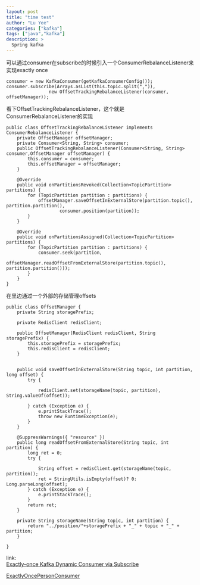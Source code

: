 ```yaml
---
layout: post
title: "time test"
author: "Lu Yee"
categories: ["kafka"]
tags: ["java","kafka"]
description: >
  Spring kafka
---
```


可以通过consumer在subscribe的时候引入一个ConsumerRebalanceListener来实现exactly once

```
consumer = new KafkaConsumer(getKafkaConsumerConfig());
consumer.subscribe(Arrays.asList(this.topic.split(",")),
				new OffsetTrackingRebalanceListener(consumer, offsetManager));
```

看下OffsetTrackingRebalanceListener，这个就是ConsumerRebalanceListener的实现

```
public class OffsetTrackingRebalanceListener implements ConsumerRebalanceListener {
	private OffsetManager offsetManager;
	private Consumer<String, String> consumer;
	public OffsetTrackingRebalanceListener(Consumer<String, String> consumer,OffsetManager offsetManager) {
		this.consumer = consumer;
		this.offsetManager = offsetManager;
	}

	@Override
	public void onPartitionsRevoked(Collection<TopicPartition> partitions) {
		for (TopicPartition partition : partitions) {
			offsetManager.saveOffsetInExternalStore(partition.topic(), partition.partition(),
					consumer.position(partition));
		}
	}
	
	@Override
	public void onPartitionsAssigned(Collection<TopicPartition> partitions) {
		for (TopicPartition partition : partitions) {
			consumer.seek(partition,
					offsetManager.readOffsetFromExternalStore(partition.topic(), partition.partition()));
		}
	}
}
```

在里边通过一个外部的存储管理offsets

```
public class OffsetManager {
	private String storagePrefix;
	
	private RedisClient redisClient;
	
	public OffsetManager(RedisClient redisClient, String storagePrefix) {
		this.storagePrefix = storagePrefix;
		this.redisClient = redisClient;
	}


	public void saveOffsetInExternalStore(String topic, int partition, long offset) {
		try {

			redisClient.set(storageName(topic, partition), String.valueOf(offset));

		} catch (Exception e) {
			e.printStackTrace();
			throw new RuntimeException(e);
		}
	}

	@SuppressWarnings({ "resource" })
	public long readOffsetFromExternalStore(String topic, int partition) {
		long ret = 0;
		try {

			String offset = redisClient.get(storageName(topic, partition));
			ret = StringUtils.isEmpty(offset)? 0: Long.parseLong(offset);
		} catch (Exception e) {
			e.printStackTrace();
		}
		return ret;
	}

	private String storageName(String topic, int partition) {
		return "../position/"+storagePrefix + "_" + topic + "_" + partition;
	}

}

```


link:   
[Exactly-once Kafka Dynamic Consumer via Subscribe](https://dzone.com/articles/kafka-clients-at-most-once-at-least-once-exactly-o)

[ExactlyOncePersonConsumer](https://github.com/luyee/KafkaExample/blob/master/src/main/java/com/gmail/alexandrtalan/kafka/consumers/ExactlyOncePersonConsumer.java)
